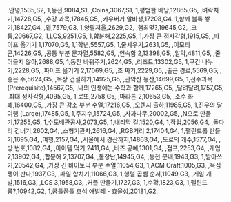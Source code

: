 ,안녕,1535,S2,
1,동전,9084,S1,
,Coins,3067,S1,
1,평범한 배낭,12865,G5,
,벼락치기,14728,G5,
,수강 과목,17845,G5,
,카우버거 알바생,17208,G4,
1,함께 블록 쌓기,18427,G4,
,앱,7579,G3,
1,양팔저울,2629,G2,
,햄최몇?,19645,G2,
,크롬,20667,G2,
1,LCS,9251,G5,
1,합분해,2225,G5,
1,가장 큰 정사각형,1915,G5,
,파이프 옮기기 1,17070,G5,
1,1학년,5557,G5,
1,줄세우기,2631,G5,
,이모티콘,14226,G5,
,공통 부분 문자열,5582,G5,
,연속합 2,13398,G5,
,알약,4811,G5,
,줄어들지 않아,2688,G5,
1,동전 바꿔주기,2624,G5,
,리조트,13302,G5,
1,구간 나누기,2228,G5,
,파이프 옮기기 2,17069,G5,
,조 짜기,2229,G5,
,출근 경로,5569,G5,
,좋은 수,5624,G5,
,목장 건설하기,14925,G5,
,관악산 등산,14699,G5,
1,선수과목 (Prerequisite),14567,G5,
,나의 인생에는 수학과 함께,17265,G5,
,달려달려,1757,G5,
,최대 정사각형,4095,G5,
1,로또,2758,G5,
,마라톤 2,10653,G5,
,소수 화폐,16400,G5,
,가장 큰 감소 부분 수열,17216,G5,
,오렌지 출하,11985,G5,
1,진우의 달 여행 (Large),17485,G5,
1,주지수,15724,G5,
,사과나무,20002,G5,
,N으로 만들기,17255,G5,
1,수도배관공사,2073,G5,
1,내리막 길,1520,G4,
1,작업,2056,G4,
,돌다리 건너기,2602,G4,
,소형기관차,2616,G4,
,RGB거리 2,17404,G4,
1,팰린드롬 만들기,1695,G4,
,여행,2157,G4,
,서울에서 경산까지,14863,G4,
,도로의 개수,1577,G4,
,방 번호,1082,G4,
,아이템 먹기,2411,G4,
,비즈 공예,1301,G4,
,점프,2253,G4,
,개업 2,13902,G4,
,합분해 2,13707,G4,
,불장난,14945,G4,
,동전 분배,1943,G3,
1,받아쓰기,20542,G4,
,가장 긴 바이토닉 부분 수열,11054,G3,
1,ACM Craft,1005,G3,
,욕심쟁이 판다,1937,G3,
,파일 합치기,11066,G3,
1,행렬 곱셈 순서,11049,G3,
,게임 개발,1516,G3,
,LCS 3,1958,G3,
,커플 만들기,1727,G3,
1,수확,1823,G3,
1,팰린드롬?,10942,G2,
1,꿈틀꿈틀 호석 애벌레 - 효율성,20181,G2,

